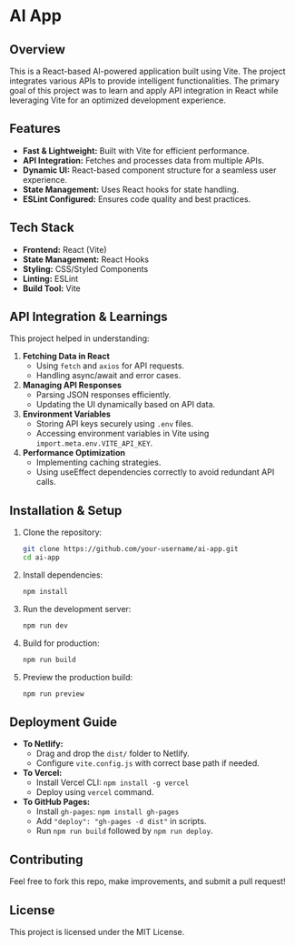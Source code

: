 # AI App

## Overview
This is a React-based AI-powered application built using Vite. The project integrates various APIs to provide intelligent functionalities. The primary goal of this project was to learn and apply API integration in React while leveraging Vite for an optimized development experience.

## Features
- **Fast & Lightweight:** Built with Vite for efficient performance.
- **API Integration:** Fetches and processes data from multiple APIs.
- **Dynamic UI:** React-based component structure for a seamless user experience.
- **State Management:** Uses React hooks for state handling.
- **ESLint Configured:** Ensures code quality and best practices.

## Tech Stack
- **Frontend:** React (Vite)
- **State Management:** React Hooks
- **Styling:** CSS/Styled Components
- **Linting:** ESLint
- **Build Tool:** Vite

## API Integration & Learnings
This project helped in understanding:
1. **Fetching Data in React**
   - Using `fetch` and `axios` for API requests.
   - Handling async/await and error cases.
2. **Managing API Responses**
   - Parsing JSON responses efficiently.
   - Updating the UI dynamically based on API data.
3. **Environment Variables**
   - Storing API keys securely using `.env` files.
   - Accessing environment variables in Vite using `import.meta.env.VITE_API_KEY`.
4. **Performance Optimization**
   - Implementing caching strategies.
   - Using useEffect dependencies correctly to avoid redundant API calls.

## Installation & Setup
1. Clone the repository:
   ```sh
   git clone https://github.com/your-username/ai-app.git
   cd ai-app
   ```
2. Install dependencies:
   ```sh
   npm install
   ```
3. Run the development server:
   ```sh
   npm run dev
   ```
4. Build for production:
   ```sh
   npm run build
   ```
5. Preview the production build:
   ```sh
   npm run preview
   ```

## Deployment Guide
- **To Netlify:**
  - Drag and drop the `dist/` folder to Netlify.
  - Configure `vite.config.js` with correct base path if needed.
- **To Vercel:**
  - Install Vercel CLI: `npm install -g vercel`
  - Deploy using `vercel` command.
- **To GitHub Pages:**
  - Install `gh-pages`: `npm install gh-pages`
  - Add `"deploy": "gh-pages -d dist"` in scripts.
  - Run `npm run build` followed by `npm run deploy`.

## Contributing
Feel free to fork this repo, make improvements, and submit a pull request!

## License
This project is licensed under the MIT License.

